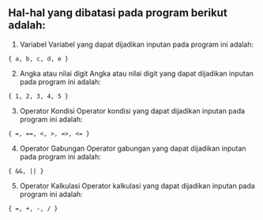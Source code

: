 ## Hal-hal yang dibatasi pada program berikut adalah:

1) Variabel
Variabel yang dapat dijadikan inputan pada program ini adalah:
```
{ a, b, c, d, e }
```

2) Angka atau nilai digit
Angka atau nilai digit yang dapat dijadikan inputan pada program ini adalah:
```
{ 1, 2, 3, 4, 5 }
```

3) Operator Kondisi
Operator kondisi yang dapat dijadikan inputan pada program ini adalah:
```
{ =, ==, <, >, =>, <= }
```

4) Operator Gabungan
Operator gabungan  yang dapat dijadikan inputan pada program ini adalah:
```
{ &&, || }
```

5) Operator Kalkulasi
Operator kalkulasi  yang dapat dijadikan inputan pada program ini adalah:
```
{ =, +, -, / }
```